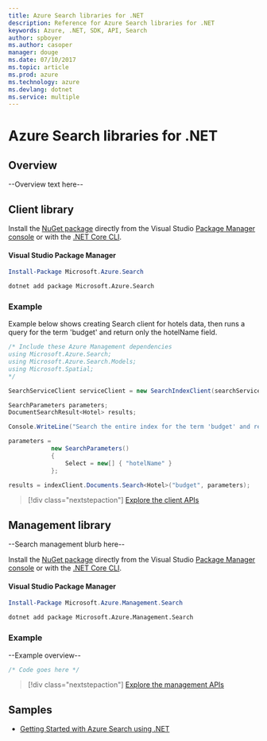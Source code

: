 ```yaml
---
title: Azure Search libraries for .NET
description: Reference for Azure Search libraries for .NET
keywords: Azure, .NET, SDK, API, Search
author: spboyer
ms.author: casoper
manager: douge
ms.date: 07/10/2017
ms.topic: article
ms.prod: azure
ms.technology: azure
ms.devlang: dotnet
ms.service: multiple
---
```


# Azure Search libraries for .NET

## Overview

--Overview text here--

## Client library

Install the [NuGet package](https://www.nuget.org/packages/Microsoft.Azure.Search) directly from the Visual Studio [Package Manager console][PackageManager] or with the [.NET Core CLI][DotNetCLI].

#### Visual Studio Package Manager

```powershell
Install-Package Microsoft.Azure.Search
```

```bash
dotnet add package Microsoft.Azure.Search
```

### Example

Example below shows creating Search client for hotels data, then runs a query for the term 'budget' and return only the hotelName field. 

```csharp
/* Include these Azure Management dependencies
using Microsoft.Azure.Search;
using Microsoft.Azure.Search.Models;
using Microsoft.Spatial;
*/

SearchServiceClient serviceClient = new SearchIndexClient(searchServiceName, "hotels", new SearchCredentials(adminApiKey));

SearchParameters parameters;
DocumentSearchResult<Hotel> results;

Console.WriteLine("Search the entire index for the term 'budget' and return only the hotelName field:\n");

parameters =
            new SearchParameters()
            {
                Select = new[] { "hotelName" }
            };

results = indexClient.Documents.Search<Hotel>("budget", parameters);
```

> [!div class="nextstepaction"]
> [Explore the client APIs](/dotnet/api/overview/azure/search/client)

## Management library

--Search management blurb here--

Install the [NuGet package](https://www.nuget.org/packages/Microsoft.Azure.Management.Search) directly from the Visual Studio [Package Manager console][PackageManager] or with the [.NET Core CLI][DotNetCLI].

#### Visual Studio Package Manager

```powershell
Install-Package Microsoft.Azure.Management.Search
```

```bash
dotnet add package Microsoft.Azure.Management.Search
```

### Example

--Example overview--

```csharp
/* Code goes here */
```

> [!div class="nextstepaction"]
> [Explore the management APIs](/dotnet/api/overview/azure/search/management)

## Samples
* [Getting Started with Azure Search using .NET](https://azure.microsoft.com/en-us/resources/samples/search-dotnet-getting-started/)

[PackageManager]: https://docs.microsoft.com/nuget/tools/package-manager-console
[DotNetCLI]: https://docs.microsoft.com/en-us/dotnet/core/tools/dotnet-add-package

